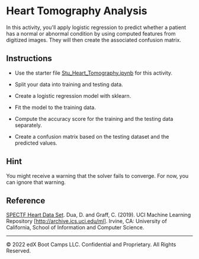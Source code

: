 # Heart Tomography Analysis

In this activity, you'll apply logistic regression to predict whether a patient has a normal or abnormal condition by using computed features from digitized images. They will then create the associated confusion matrix.

## Instructions

* Use the starter file [Stu_Heart_Tomography.ipynb](Unsolved/Stu_Heart_Tomography.ipynb) for this activity.

* Split your data into training and testing data.

* Create a logistic regression model with sklearn.

* Fit the model to the training data.

* Compute the accuracy score for the training and the testing data separately.

* Create a confusion matrix based on the testing dataset and the predicted values.

## Hint

You might receive a warning that the solver fails to converge. For now, you can ignore that warning.

## Reference

[SPECTF Heart Data Set](https://archive.ics.uci.edu/ml/datasets/SPECTF+Heart). Dua, D. and Graff, C. (2019). UCI Machine Learning Repository [http://archive.ics.uci.edu/ml]. Irvine, CA: University of California, School of Information and Computer Science.

---

© 2022 edX Boot Camps LLC. Confidential and Proprietary. All Rights Reserved.
